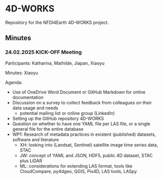 # 4D-WORKS
Repository for the NFDI4Earth 4D-WORKS project.


## Minutes
### 24.02.2025 KICK-OFF Meeting
Participants: Katharina, Mathilde, Jiapan, Xiaoyu

Minutes: Xiaoyu

Agenda:
- Use of OneDrive Word Document or GitHub Markdown for online documentation
- Discussion on a survey to collect feedback from colleagues on their data usage and needs
    - potential mailing list or online group (LinkedIn)
- Setting up the GitHub repository 4D-WORKS
- Question on whether to have one YAML file per LAS file, or a single general file for the entire database
- WP1:  Research of metadata practices in existent (published) datasets, software and literature
    - XH: looking into (Landsat, Sentinel) satellite image time series data, STAC
    - JW: concept of YAML and JSON, HDF5, public 4D dataset, STAC plus LiDAR
    - ML: considerations for extending LAS format, tools like CloudCompare, py4dgeo, QGIS, Pix4D, LAS tools, LASpy
    
